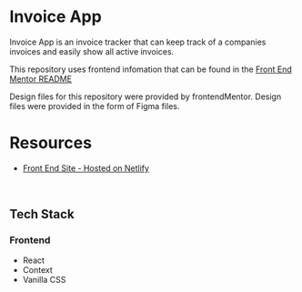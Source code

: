 # Invoice App

Invoice App is an invoice tracker that can keep track of a companies invoices and easily show all active invoices.

This repository uses frontend infomation that can be found in the [Front End Mentor README](./frontendMentorREADME.md)

Design files for this repository were provided by frontendMentor.  Design files were provided in the form of Figma files.

# Resources

- [Front End Site - Hosted on Netlify](https://invoice-app-adm.netlify.app/)

<br />

## Tech Stack
### Frontend
* React
* Context
* Vanilla CSS